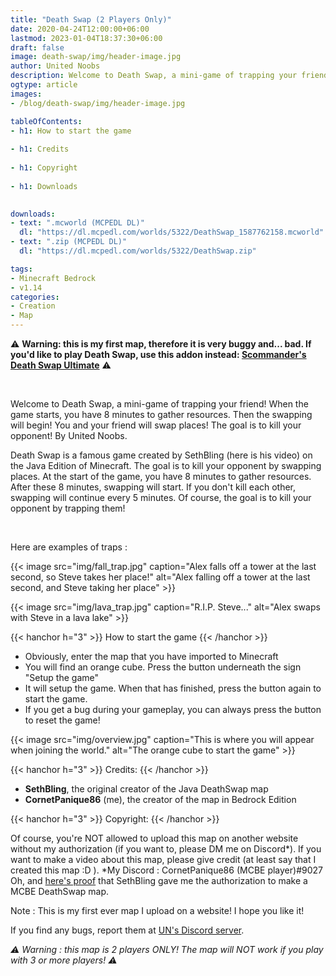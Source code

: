 ```yaml
---
title: "Death Swap (2 Players Only)"
date: 2020-04-24T12:00:00+06:00
lastmod: 2023-01-04T18:37:30+06:00
draft: false
image: death-swap/img/header-image.jpg
author: United Noobs
description: Welcome to Death Swap, a mini-game of trapping your friend! When the game starts, you have 8 minutes to gather resources. Then the swapping will begin! You and your friend will swap places! The goal is to kill your opponent!
ogtype: article
images:
- /blog/death-swap/img/header-image.jpg

tableOfContents:
- h1: How to start the game
  
- h1: Credits
  
- h1: Copyright
  
- h1: Downloads
  

downloads:
- text: ".mcworld (MCPEDL DL)"
  dl: "https://dl.mcpedl.com/worlds/5322/DeathSwap_1587762158.mcworld"
- text: ".zip (MCPEDL DL)"
  dl: "https://dl.mcpedl.com/worlds/5322/DeathSwap.zip"

tags:
- Minecraft Bedrock
- v1.14
categories:
- Creation
- Map
---
```


⚠️ **Warning: this is my first map, therefore it is very buggy and... bad. If you'd like to play Death Swap, use this addon instead: [Scommander's Death Swap Ultimate](https://mcpedl.com/deathswap-ultimate-addon/)** ⚠️

&nbsp;

Welcome to Death Swap, a mini-game of trapping your friend! When the game starts, you have 8 minutes to gather resources. Then the swapping will begin! You and your friend will swap places! The goal is to kill your opponent! By United Noobs.

Death Swap is a famous game created by SethBling (here is his video) on the Java Edition of Minecraft. The goal is to kill your opponent by swapping places.
At the start of the game, you have 8 minutes to gather resources. After these 8 minutes, swapping will start. If you don't kill each other, swapping will continue every 5 minutes. Of course, the goal is to kill your opponent by trapping them!

&nbsp;

Here are examples of traps : 

{{< image src="img/fall_trap.jpg" caption="Alex falls off a tower at the last second, so Steve takes her place!" alt="Alex falling off a tower at the last second, and Steve taking her place"  >}}

{{< image src="img/lava_trap.jpg" caption="R.I.P. Steve..." alt="Alex swaps with Steve in a lava lake"  >}}

{{< hanchor h="3" >}}
How to start the game
{{< /hanchor >}}

- Obviously, enter the map that you have imported to Minecraft
- You will find an orange cube. Press the button underneath the sign "Setup the game"
- It will setup the game. When that has finished, press the button again to start the game.
- If you get a bug during your gameplay, you can always press the button to reset the game!

{{< image src="img/overview.jpg" caption="This is where you will appear when joining the world." alt="The orange cube to start the game"  >}}

{{< hanchor h="3" >}}
Credits:
{{< /hanchor >}}

- **SethBling**, the original creator of the Java DeathSwap map
- **CornetPanique86** (me), the creator of the map in Bedrock Edition

{{< hanchor h="3" >}}
Copyright:
{{< /hanchor >}}

Of course, you're NOT allowed to upload this map on another website without my authorization (if you want to, please DM me on Discord*). If you want to make a video about this map, please give credit (at least say that I created this map :D ).
*My Discord : CornetPanique86 (MCBE player)#9027
Oh, and [here's proof](https://www.reddit.com/r/SethBlingSuggestions/comments/g5btc2/how_do_i_contact_sethbling_because_i_have_a/?utm_source=share&utm_medium=web2x&context=3) that SethBling gave me the authorization to make a MCBE DeathSwap map.

Note : This is my first ever map I upload on a website! I hope you like it!

If you find any bugs, report them at [UN's Discord server](https://discord.gg/dJJyryc).

*⚠ Warning : this map is 2 players ONLY! The map will NOT work if you play with 3 or more players! ⚠*